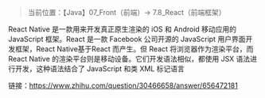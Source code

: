 > 当前位置：【Java】07_Front（前端）->  7.8_React（前端框架）



React Native 是一款用来开发真正原生渲染的 iOS 和 Android 移动应用的 JavaScript 框架。React 是一款 Facebook 公司开源的 JavaScript 用户界面开发框架，React Native基于React 而产生。但 React 将浏览器作为渲染平台，而 React Native 的渲染平台则是移动设备。它们开发语法相似，都使用 JSX 语法进行开发，这种语法结合了 JavaScript 和类 XML 标记语言


链接：https://www.zhihu.com/question/30466658/answer/656472181
